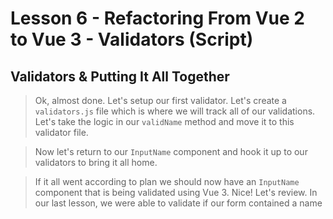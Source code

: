 # Lesson 6 - Refactoring From Vue 2 to Vue 3 - Validators (Script)

## Validators & Putting It All Together
> Ok, almost done. Let's setup our first validator. Let's create a `validators.js` file which is where we will track all of our validations. Let's take the logic in our `validName` method and move it to this validator file. 

> Now let's return to our `InputName` component and hook it up to our validators to bring it all home. 

> If it all went according to plan we should now have an `InputName` component that is being validated using Vue 3. Nice! 
> Let's review. In our last lesson, we were able to validate if our form contained a name